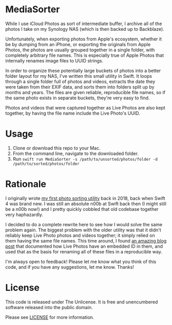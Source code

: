 # MediaSorter

While I use iCloud Photos as sort of intermediate buffer, I archive all of the photos I take on my Synology NAS (which is then backed up to Backblaze).

Unfortunately, when exporting photos from Apple's ecosystem, whether it be by dumping from an iPhone, or exporting the originals from Apple Photos, the photos are usually grouped together in a single folder, with completely arbitrary file names. This is especially true of Apple Photos that internally renames image files to UUID strings.

In order to organize these potentially large buckets of photos into a better folder layout for my NAS, I've written this small utility in Swift. It loops through a single folder full of photos and videos, extracts the date they were taken from their EXIF data, and sorts them into folders split up by months and years. The files are given reliable, reproducible file names, so if the same photo exists in separate buckets, they're very easy to find.

Photos and videos that were captured together as Live Photos are also kept together, by having the file name include the Live Photo's UUID.

# Usage

1. Clone or download this repo to your Mac.
2. From the command line, navigate to the downloaded folder.
3. Run `swift run MediaSorter -s /path/to/unsorted/photos/folder -d /path/to/sorted/photos/folder`

# Rationale

I originally wrote [my first photo sorting utility](https://github.com/TimOliver/PhotoSorter) back in 2018, back when Swift 4 was brand new. I was still an absolute n00b at Swift back then (I might still be a n00b now!) and I pretty quickly cobbled that old codebase together very haphazardly.

I decided to do a complete rewrite here to see how I would solve the same problem again. The biggest problem with the older utility was that it didn't reliably keep Live Photo photos and videos together; it simply relied on them having the same file names. This time around, I found [an amazing blog post](https://www.limit-point.com/blog/2018/live-photos/) that documented how Live Photos have an embedded ID in them, and used that as the basis for renaming all of these files in a reproducible way.

I'm always open to feedback! Please let me know what you think of this code, and if you have any suggestions, let me know. Thanks!

# License

This code is released under The Unlicense. It is free and unencumbered software released into the public domain.

Please see [LICENSE](LICENSE) for more information.
